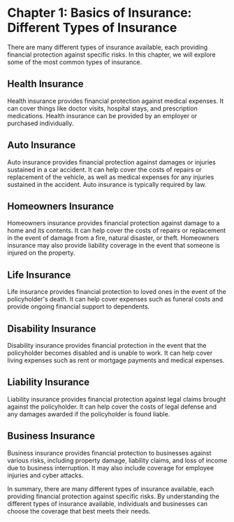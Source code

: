 Chapter 1: Basics of Insurance: Different Types of Insurance
============================================================

There are many different types of insurance available, each providing financial protection against specific risks. In this chapter, we will explore some of the most common types of insurance.

Health Insurance
----------------

Health insurance provides financial protection against medical expenses. It can cover things like doctor visits, hospital stays, and prescription medications. Health insurance can be provided by an employer or purchased individually.

Auto Insurance
--------------

Auto insurance provides financial protection against damages or injuries sustained in a car accident. It can help cover the costs of repairs or replacement of the vehicle, as well as medical expenses for any injuries sustained in the accident. Auto insurance is typically required by law.

Homeowners Insurance
--------------------

Homeowners insurance provides financial protection against damage to a home and its contents. It can help cover the costs of repairs or replacement in the event of damage from a fire, natural disaster, or theft. Homeowners insurance may also provide liability coverage in the event that someone is injured on the property.

Life Insurance
--------------

Life insurance provides financial protection to loved ones in the event of the policyholder's death. It can help cover expenses such as funeral costs and provide ongoing financial support to dependents.

Disability Insurance
--------------------

Disability insurance provides financial protection in the event that the policyholder becomes disabled and is unable to work. It can help cover living expenses such as rent or mortgage payments and medical expenses.

Liability Insurance
-------------------

Liability insurance provides financial protection against legal claims brought against the policyholder. It can help cover the costs of legal defense and any damages awarded if the policyholder is found liable.

Business Insurance
------------------

Business insurance provides financial protection to businesses against various risks, including property damage, liability claims, and loss of income due to business interruption. It may also include coverage for employee injuries and cyber attacks.

In summary, there are many different types of insurance available, each providing financial protection against specific risks. By understanding the different types of insurance available, individuals and businesses can choose the coverage that best meets their needs.
